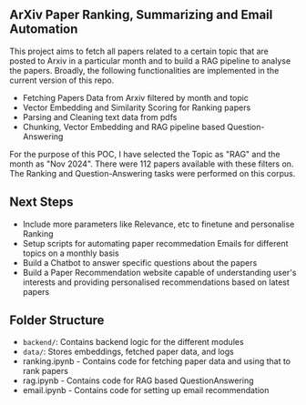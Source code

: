 ## ArXiv Paper Ranking, Summarizing and Email Automation

This project aims to fetch all papers related to a certain topic that are posted to Arxiv in a particular month and to build a RAG pipeline to analyse the papers.
Broadly, the following functionalities are implemented in the current version of this repo.

- Fetching Papers Data from Arxiv filtered by month and topic
- Vector Embedding and Similarity Scoring for Ranking papers
- Parsing and Cleaning text data from pdfs
- Chunking, Vector Embedding and RAG pipeline based Question-Answering


For the purpose of this POC, I have selected the Topic as "RAG" and the month as "Nov 2024". There were 112 papers available with these filters on. The Ranking and Question-Answering tasks were performed on this corpus.

## Next Steps

- Include more parameters like Relevance, etc to finetune and personalise Ranking
- Setup scripts for automating paper recommedation Emails for different topics on a monthly basis
- Build a Chatbot to answer specific questions about the papers
- Build a Paper Recommendation website capable of understanding user's interests and providing personalised recommendations based on latest papers

## Folder Structure

- `backend/`: Contains backend logic for the different modules
- `data/`: Stores embeddings, fetched paper data, and logs
- ranking.ipynb - Contains code for fetching paper data and using that to rank papers
- rag.ipynb - Contains code for RAG based QuestionAnswering
- email.ipynb - Contains code for setting up email recommendation
